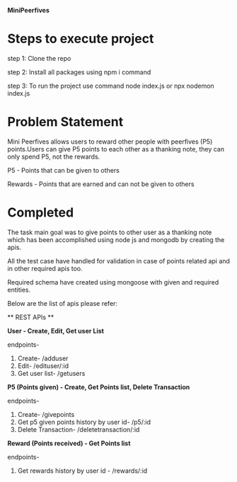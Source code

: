 **MiniPeerfives**

# Steps to execute project
step 1: Clone the repo

step 2: Install all packages using npm i command

step 3: To run the project use command node index.js or npx nodemon index.js

# Problem Statement

Mini Peerfives allows users to reward other people with peerfives (P5) points.Users can give P5 points to each other as a thanking note, they can only spend P5, not the rewards.

P5 - Points that can be given to others

Rewards - Points that are earned and can not be given to others

# Completed

The task main goal was to give points to other user as a thanking note which has been accomplished using node js and mongodb by creating the apis.

All the test case have handled for validation in case of points related api and in other required apis too.

Required schema have created using mongoose with given and required entities.

Below are the list of apis please refer:


** REST APIs **

**User - Create, Edit, Get user List**

endpoints-  

1) Create- /adduser
2) Edit- /edituser/:id
3) Get user list- /getusers

**P5 (Points given) - Create, Get Points list, Delete Transaction**

endpoints-  

1) Create- /givepoints
2) Get p5 given points history by user id- /p5/:id
3) Delete Transaction- /deletetransaction/:id

**Reward (Points received) - Get Points list**

endpoints-  

1) Get rewards history by user id - /rewards/:id






